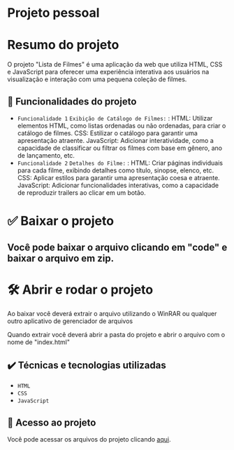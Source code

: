 # Projeto pessoal

# Resumo do projeto
O projeto "Lista de Filmes" é uma aplicação da web que utiliza HTML, CSS e JavaScript para oferecer uma experiência interativa aos usuários na visualização e interação com uma pequena coleção de filmes.


## 🔨 Funcionalidades do projeto

-  ` Funcionalidade 1 `  ` Exibição de Catálogo de Filmes: ` : HTML: Utilizar elementos HTML, como listas ordenadas ou não ordenadas, para criar o catálogo de filmes.
CSS: Estilizar o catálogo para garantir uma apresentação atraente.
JavaScript: Adicionar interatividade, como a capacidade de classificar ou filtrar os filmes com base em gênero, ano de lançamento, etc.
-  ` Funcionalidade 2 `  ` Detalhes do Filme: ` : HTML: Criar páginas individuais para cada filme, exibindo detalhes como título, sinopse, elenco, etc.
CSS: Aplicar estilos para garantir uma apresentação coesa e atraente.
JavaScript: Adicionar funcionalidades interativas, como a capacidade de reproduzir trailers ao clicar em um botão.

# ✅ Baixar o projeto

<h2>Você pode baixar o arquivo clicando em "code" e baixar o arquivo em zip.</h2>

# 🛠️ Abrir e rodar o projeto

<p>Ao baixar você deverá extrair o arquivo utilizando o WinRAR ou qualquer outro aplicativo de gerenciador de arquivos</p>
<p>Quando extrair você deverá abrir a pasta do projeto e abrir o arquivo com o nome de "index.html"</p>


## ✔️ Técnicas e tecnologias utilizadas

- ``HTML``
- ``CSS``
- ``JavaScript``

## 📁 Acesso ao projeto
Você pode acessar os arquivos do projeto clicando [aqui](https://github.com/ruannlz/lista-de-filmes).
